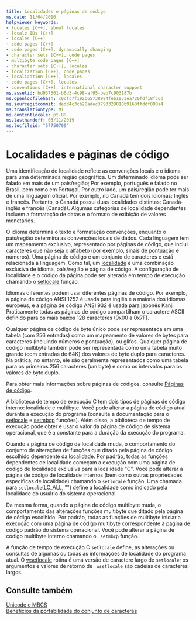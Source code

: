 ```yaml
---
title: Localidades e páginas de código
ms.date: 11/04/2016
helpviewer_keywords:
- locales [C++], about locales
- locale IDs [C++]
- locales [C++]
- code pages [C++]
- code pages [C++], dynamically changing
- character sets [C++], code pages
- multibyte code pages [C++]
- character sets [C++], locales
- localization [C++], code pages
- localization [C++], locales
- code pages [C++], locales
- conventions [C++], international character support
ms.assetid: bd937361-b6d3-4c98-af95-beb7c903187b
ms.openlocfilehash: c0cfc7f192b65738984feb1933ea720fdf18fc6d
ms.sourcegitcommit: dedd4c3cb28adec3793329018b9163ffddf890a4
ms.translationtype: MT
ms.contentlocale: pt-BR
ms.lasthandoff: 03/11/2019
ms.locfileid: "57750709"
---
```

# <a name="locales-and-code-pages"></a>Localidades e páginas de código

Uma identificação de localidade reflete as convenções locais e o idioma para uma determinada região geográfica. Um determinado idioma pode ser falado em mais de um país/região; Por exemplo, português é falado no Brasil, bem como em Portugal. Por outro lado, um país/região pode ter mais de uma linguagem oficial. Por exemplo, no Canadá tem dois idiomas: Inglês e francês. Portanto, o Canadá possui duas localidades distintas: Canadá-inglês e francês (Canadá). Algumas categorias de localidade dependentes incluem a formatação de datas e o formato de exibição de valores monetários.

O idioma determina o texto e formatação convenções, enquanto o país/região determina as convenções locais de dados. Cada linguagem tem um mapeamento exclusivo, representado por páginas de código, que inclui caracteres que não seja o alfabeto (por exemplo, sinais de pontuação e números). Uma página de código é um conjunto de caracteres e está relacionada à linguagem. Como tal, um [localidade](../c-runtime-library/locale.md) é uma combinação exclusiva de idioma, país/região e página de código. A configuração de localidade e o código da página pode ser alterada em tempo de execução chamando o [setlocale](../c-runtime-library/reference/setlocale-wsetlocale.md) função.

Idiomas diferentes podem usar diferentes páginas de código. Por exemplo, a página de código ANSI 1252 é usada para inglês e a maioria dos idiomas europeus, e a página de código ANSI 932 é usada para japonês Kanji. Praticamente todas as páginas de código compartilham o caractere ASCII definido para os mais baixos 128 caracteres (0x00 a 0x7F).

Qualquer página de código de byte único pode ser representada em uma tabela (com 256 entradas) como um mapeamento de valores de bytes para caracteres (incluindo números e pontuação), ou glifos. Qualquer página de código multibyte também pode ser representada como uma tabela muito grande (com entradas de 64K) dos valores de byte duplo para caracteres. Na prática, no entanto, ele são geralmente representados como uma tabela para os primeiros 256 caracteres (um byte) e como os intervalos para os valores de byte duplo.

Para obter mais informações sobre páginas de códigos, consulte [Páginas de código](../c-runtime-library/code-pages.md).

A biblioteca de tempo de execução C tem dois tipos de páginas de código interno: localidade e multibyte. Você pode alterar a página de código atual durante a execução do programa (consulte a documentação para o [setlocale](../c-runtime-library/reference/setlocale-wsetlocale.md) e [setmbcp](../c-runtime-library/reference/setmbcp.md) funções). Além disso, a biblioteca de tempo de execução pode obter e usar o valor da página de código de sistema operacional, que é a constante para a duração da execução do programa.

Quando a página de código de localidade muda, o comportamento do conjunto de alterações de funções que ditado pela página de código escolhido dependente da localidade. Por padrão, todas as funções dependentes de localidade começam a execução com uma página de código de localidade exclusiva para a localidade "C". Você pode alterar a página de código de localidade internos (bem como outras propriedades específicas de localidade) chamando o `setlocale` função. Uma chamada para `setlocale`(LC_ALL, "") define a localidade como indicado pela localidade do usuário do sistema operacional.

Da mesma forma, quando a página de código multibyte muda, o comportamento das alterações funções multibyte que ditado pela página de código escolhido. Por padrão, todas as funções de multibyte iniciar a execução com uma página de código multibyte correspondente à página de código padrão do sistema operacional. Você pode alterar a página de código multibyte interno chamando o `_setmbcp` função.

A função de tempo de execução C `setlocale` define, as alterações ou consultas de algumas ou todas as informações de localidade do programa atual. O [wsetlocale](../c-runtime-library/reference/setlocale-wsetlocale.md) rotina é uma versão de caractere largo de `setlocale`; os argumentos e valores de retorno de `_wsetlocale` são cadeias de caracteres largos.

## <a name="see-also"></a>Consulte também

[Unicode e MBCS](../text/unicode-and-mbcs.md)<br/>
[Benefícios da portabilidade do conjunto de caracteres](../text/benefits-of-character-set-portability.md)
